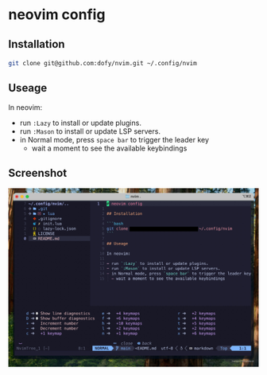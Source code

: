 # neovim config

## Installation

```bash
git clone git@github.com:dofy/nvim.git ~/.config/nvim
```

## Useage

In neovim:

- run `:Lazy` to install or update plugins.
- run `:Mason` to install or update LSP servers.
- in Normal mode, press `space bar` to trigger the leader key
  - wait a moment to see the available keybindings

## Screenshot

![image](./assets/leader.jpg)
